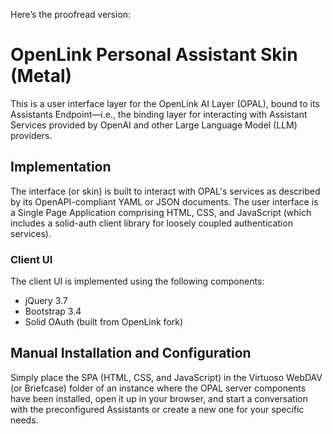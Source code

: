 Here’s the proofread version:

# OpenLink Personal Assistant Skin (Metal)

This is a user interface layer for the OpenLink AI Layer (OPAL), bound to its Assistants Endpoint—i.e., the binding layer for interacting with Assistant Services provided by OpenAI and other Large Language Model (LLM) providers.

## Implementation

The interface (or skin) is built to interact with OPAL's services as described by its OpenAPI-compliant YAML or JSON documents. The user interface is a Single Page Application comprising HTML, CSS, and JavaScript (which includes a solid-auth client library for loosely coupled authentication services).

### Client UI

The client UI is implemented using the following components:

- jQuery 3.7
- Bootstrap 3.4
- Solid OAuth (built from OpenLink fork)

## Manual Installation and Configuration

Simply place the SPA (HTML, CSS, and JavaScript) in the Virtuoso WebDAV (or Briefcase) folder of an instance where the OPAL server components have been installed, open it up in your browser, and start a conversation with the preconfigured Assistants or create a new one for your specific needs.

